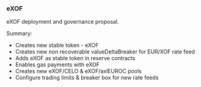 ### eXOF

eXOF deployment and governance proposal.

Summary:

- Creates new stable token - eXOF
- Creates new non recoverable valueDeltaBreaker for EUR/XOF rate feed
- Adds eXOF as stable token in reserve contracts
- Enables gas payments with eXOF
- Creates new eXOF/CELO & eXOF/axlEUROC pools
- Configure trading limits & breaker box for new rate feeds
